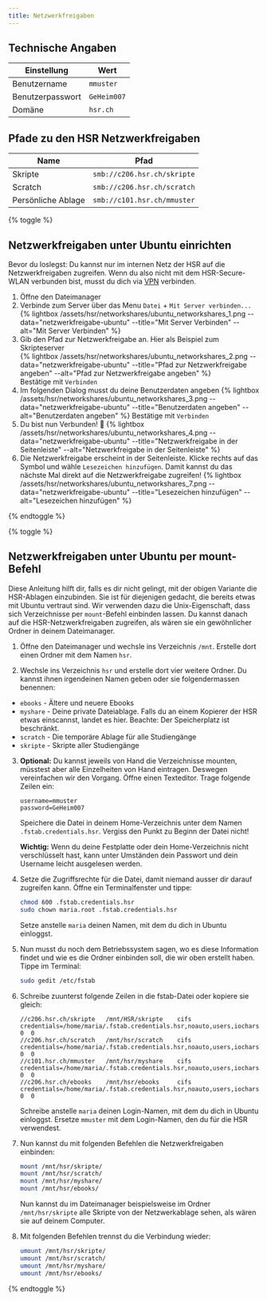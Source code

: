 ```yaml
---
title: Netzwerkfreigaben
---
```


## Technische Angaben

Einstellung | Wert
----------- | ----
Benutzername | ```mmuster```
Benutzerpasswort | ```GeHeim007```
Domäne | ```hsr.ch```

## Pfade zu den HSR Netzwerkfreigaben
Name | Pfad
---- | -----
Skripte	| ```smb://c206.hsr.ch/skripte```
Scratch	 | ```smb://c206.hsr.ch/scratch```
Persönliche Ablage| ```smb://c101.hsr.ch/mmuster```

{% toggle %}
## Netzwerkfreigaben unter Ubuntu einrichten

Bevor du loslegst: Du kannst nur im internen Netz der HSR auf die Netzwerkfreigaben zugreifen.
Wenn du also nicht mit dem HSR-Secure-WLAN verbunden bist, musst du dich via [VPN](/hsr/vpn/)
verbinden.

1. Öffne den Dateimanager
2. Verbinde zum Server über das Menu ```Datei``` + ```Mit Server verbinden...```<br>
{% lightbox /assets/hsr/networkshares/ubuntu_networkshares_1.png --data="netzwerkfreigabe-ubuntu" --title="Mit Server Verbinden" --alt="Mit Server Verbinden" %}
3. Gib den Pfad zur Netzwerkfreigabe an. Hier als Beispiel zum Skripteserver<br>
{% lightbox /assets/hsr/networkshares/ubuntu_networkshares_2.png --data="netzwerkfreigabe-ubuntu" --title="Pfad zur Netzwerkfreigabe angeben" --alt="Pfad zur Netzwerkfreigabe angeben" %}<br>
Bestätige mit `Verbinden`
4. Im folgenden Dialog musst du deine Benutzerdaten angeben
{% lightbox /assets/hsr/networkshares/ubuntu_networkshares_3.png --data="netzwerkfreigabe-ubuntu" --title="Benutzerdaten angeben" --alt="Benutzerdaten angeben" %}
Bestätige mit `Verbinden`
5. Du bist nun Verbunden! :tada:
{% lightbox /assets/hsr/networkshares/ubuntu_networkshares_4.png --data="netzwerkfreigabe-ubuntu" --title="Netzwerkfreigabe in der Seitenleiste" --alt="Netzwerkfreigabe in der Seitenleiste" %}
6. Die Netzwerkfreigabe erscheint in der Seitenleiste. Klicke rechts auf das Symbol und wähle ```Lesezeichen hinzufügen```. Damit kannst du das nächste Mal direkt auf die Netzwerkfreigabe zugreifen!
{% lightbox /assets/hsr/networkshares/ubuntu_networkshares_7.png --data="netzwerkfreigabe-ubuntu" --title="Lesezeichen hinzufügen" --alt="Lesezeichen hinzufügen" %}

{% endtoggle %}

{% toggle %}
## Netzwerkfreigaben unter Ubuntu per mount-Befehl

Diese Anleitung hilft dir, falls es dir nicht gelingt, mit der obigen Variante die HSR-Ablagen einzubinden. Sie ist für diejenigen gedacht, die bereits etwas mit Ubuntu vertraut sind. Wir verwenden dazu die Unix-Eigenschaft, dass sich Verzeichnisse per ```mount```-Befehl einbinden lassen. Du kannst danach auf die HSR-Netzwerkfreigaben zugreifen, als wären sie ein gewöhnlicher Ordner in deinem Dateimanager.

1. Öffne den Dateimanager und wechsle ins Verzeichnis ```/mnt```. Erstelle dort einen Ordner mit dem Namen ```hsr```.

2. Wechsle ins Verzeichnis ```hsr``` und erstelle dort vier weitere Ordner. Du kannst ihnen irgendeinen Namen geben oder sie folgendermassen benennen:
 * ```ebooks``` - Ältere und neuere Ebooks
 * ```myshare``` - Deine private Dateiablage. Falls du an einem Kopierer der HSR etwas einscannst, landet es hier. Beachte: Der Speicherplatz ist beschränkt.
 * ```scratch``` - Die temporäre Ablage für alle Studiengänge
 * ```skripte``` - Skripte aller Studiengänge

3. **Optional:** Du kannst jeweils von Hand die Verzeichnisse mounten, müsstest aber alle Einzelheiten von Hand eintragen. Deswegen vereinfachen wir den Vorgang. Öffne einen Texteditor. Trage folgende Zeilen ein:

	```
	username=mmuster
	password=GeHeim007
	``` 

	Speichere die Datei in deinem Home-Verzeichnis unter dem Namen ```.fstab.credentials.hsr```. Vergiss den Punkt zu Beginn der Datei nicht!
	
	**Wichtig:** Wenn du deine Festplatte oder dein Home-Verzeichnis nicht verschlüsselt hast, kann unter Umständen dein Passwort und dein Username leicht ausgelesen werden.

4. Setze die Zugriffsrechte für die Datei, damit niemand ausser dir darauf zugreifen kann. Öffne ein Terminalfenster und tippe:

	```bash
	chmod 600 .fstab.credentials.hsr
	sudo chown maria.root .fstab.credentials.hsr
	```

	Setze anstelle ```maria``` deinen Namen, mit dem du dich in Ubuntu einloggst.

5. Nun musst du noch dem Betriebssystem sagen, wo es diese Information findet und wie es die Ordner einbinden soll, die wir oben erstellt haben. Tippe im Terminal:

	```bash
	sudo gedit /etc/fstab
	```

6. Schreibe zuunterst folgende Zeilen in die fstab-Datei oder kopiere sie gleich:

	```
	//c206.hsr.ch/skripte	/mnt/HSR/skripte	cifs	credentials=/home/maria/.fstab.credentials.hsr,noauto,users,iocharset=utf8,soft,ro  0  0
	//c206.hsr.ch/scratch 	/mnt/hsr/scratch	cifs	credentials=/home/maria/.fstab.credentials.hsr,noauto,users,iocharset=utf8,soft  0  0
	//c101.hsr.ch/mmuster 	/mnt/hsr/myshare	cifs 	credentials=/home/maria/.fstab.credentials.hsr,noauto,users,iocharset=utf8,soft  0  0
	//c206.hsr.ch/ebooks 	/mnt/hsr/ebooks		cifs	credentials=/home/maria/.fstab.credentials.hsr,noauto,users,iocharset=utf8,soft,ro  0  0
	```

	Schreibe anstelle ```maria``` deinen Login-Namen, mit dem du dich in Ubuntu einloggst. Ersetze ```mmuster``` mit dem Login-Namen, den du für die HSR verwendest.

7. Nun kannst du mit folgenden Befehlen die Netzwerkfreigaben einbinden:

	```bash
	mount /mnt/hsr/skripte/
	mount /mnt/hsr/scratch/
	mount /mnt/hsr/myshare/
	mount /mnt/hsr/ebooks/
	```

	Nun kannst du im Dateimanager beispielsweise im Ordner ```/mnt/hsr/skripte``` alle Skripte von der Netzwerkablage sehen, als wären sie auf deinem Computer.

8. Mit folgenden Befehlen trennst du die Verbindung wieder:

	```bash
	umount /mnt/hsr/skripte/
	umount /mnt/hsr/scratch/
	umount /mnt/hsr/myshare/
	umount /mnt/hsr/ebooks/
	```

{% endtoggle %}

